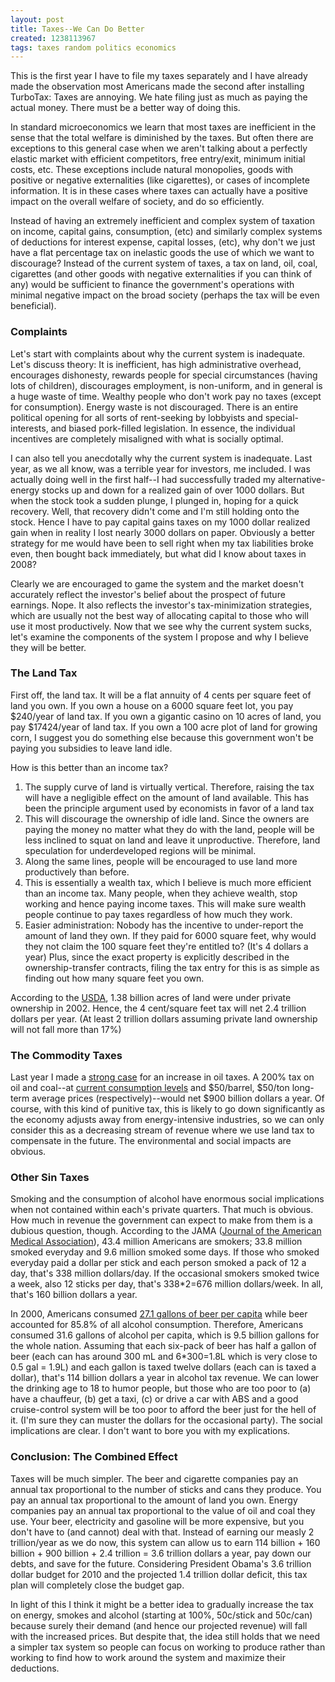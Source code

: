 ```yaml
---
layout: post
title: Taxes--We Can Do Better
created: 1238113967
tags: taxes random politics economics
---
```

This is the first year I have to file my taxes separately and I have already made the observation most Americans made the second after installing TurboTax: Taxes are annoying. We hate filing just as much as paying the actual money. There must be a better way of doing this.

In standard microeconomics we learn that most taxes are inefficient in the sense that the total welfare is diminished by the taxes. But often there are exceptions to this general case when we aren't talking about a perfectly elastic market with efficient competitors, free entry/exit, minimum initial costs, etc. These exceptions include natural monopolies, goods with positive or negative externalities (like cigarettes), or cases of incomplete information. It is in these cases where taxes can actually have a positive impact on the overall welfare of society, and do so efficiently.

Instead of having an extremely inefficient and complex system of taxation on income, capital gains, consumption, (etc) and similarly complex systems of deductions for interest expense, capital losses, (etc), why don't we just have a flat percentage tax on inelastic goods the use of which we want to discourage? Instead of the current system of taxes, a tax on land, oil, coal, cigarettes (and other goods with negative externalities if you can think of any) would be sufficient to finance the government's operations with minimal negative impact on the broad society (perhaps the tax will be even beneficial).

### Complaints ###

Let's start with complaints about why the current system is inadequate. Let's discuss theory: It is inefficient, has high administrative overhead, encourages dishonesty, rewards people for special circumstances (having lots of children), discourages employment, is non-uniform, and in general is a huge waste of time. Wealthy people who don't work pay no taxes (except for consumption). Energy waste is not discouraged. There is an entire political opening for all sorts of rent-seeking by lobbyists and special-interests, and biased pork-filled legislation. In essence, the individual incentives are completely misaligned with what is socially optimal.

I can also tell you anecdotally why the current system is inadequate. Last year, as we all know, was a terrible year for investors, me included. I was actually doing well in the first half--I had successfully traded my alternative-energy stocks up and down for a realized gain of over 1000 dollars. But when the stock took a sudden plunge, I plunged in, hoping for a quick recovery. Well, that recovery didn't come and I'm still holding onto the stock. Hence I have to pay capital gains taxes on my 1000 dollar realized gain when in reality I lost nearly 3000 dollars on paper. Obviously a better strategy for me would have been to sell right when my tax liabilities broke even, then bought back immediately, but what did I know about taxes in 2008?

Clearly we are encouraged to game the system and the market doesn't accurately reflect the investor's belief about the prospect of future earnings. Nope. It also reflects the investor's tax-minimization strategies, which are usually not the best way of allocating capital to those who will use it most productively. Now that we see why the current system sucks, let's examine the components of the system I propose and why I believe they will be better.

### The Land Tax ###

First off, the land tax. It will be a flat annuity of 4 cents per square feet of land you own. If you own a house on a 6000 square feet lot, you pay $240/year of land tax. If you own a gigantic casino on 10 acres of land, you pay $17424/year of land tax. If you own a 100 acre plot of land for growing corn, I suggest you do something else because this government won't be paying you subsidies to leave land idle.

How is this better than an income tax?

1. The supply curve of land is virtually vertical. Therefore, raising the tax will have a negligible effect on the amount of land available. This has been the principle argument used by economists in favor of a land tax
1. This will discourage the ownership of idle land. Since the owners are paying the money no matter what they do with the land, people will be less inclined to squat on land and leave it unproductive. Therefore, land speculation for underdeveloped regions will be minimal.
1. Along the same lines, people will be encouraged to use land more productively than before.
1. This is essentially a wealth tax, which I believe is much more efficient than an income tax. Many people, when they achieve wealth, stop working and hence paying income taxes. This will make sure wealth people continue to pay taxes regardless of how much they work.
1. Easier administration: Nobody has the incentive to under-report the amount of land they own. If they paid for 6000 square feet, why would they not claim the 100 square feet they're entitled to? (It's 4 dollars a year) Plus, since the exact property is explicitly described in the ownership-transfer contracts, filing the tax entry for this is as simple as finding out how many square feet you own.

According to the [USDA](http://www.ers.usda.gov/publications/EIB14/eib14j.pdf), 1.38 billion acres of land were under private ownership in 2002. Hence, the 4 cent/square feet tax will net 2.4 trillion dollars per year. (At least 2 trillion dollars assuming private land ownership will not fall more than 17%)

### The Commodity Taxes ###

Last year I made a [strong case](/posts/raise-oil-taxes) for an increase in oil taxes. A 200% tax on oil and coal--at [current consumption levels](http://www.eia.doe.gov/cneaf/coal/page/special/feature.html) and $50/barrel, $50/ton long-term average prices (respectively)--would net $900 billion dollars a year. Of course, with this kind of punitive tax, this is likely to go down significantly as the economy adjusts away from energy-intensive industries, so we can only consider this as a decreasing stream of revenue where we use land tax to compensate in the future. The environmental and social impacts are obvious.

### Other Sin Taxes ###

Smoking and the consumption of alcohol have enormous social implications when not contained within each's private quarters. That much is obvious. How much in revenue the government can expect to make from them is a dubious question, though. According to the JAMA ([Journal of the American Medical Association](http://jama.ama-assn.org/cgi/content/full/301/4/373)), 43.4 million Americans are smokers; 33.8 million smoked everyday and 9.6 million smoked some days. If those who smoked everyday paid a dollar per stick and each person smoked a pack of 12 a day, that's 338 million dollars/day. If the occasional smokers smoked twice a week, also 12 sticks per day, that's 338\*2=676 million dollars/week. In all, that's 160 billion dollars a year.

In 2000, Americans consumed [27.1 gallons of beer per capita](http://www.beersoaksamerica.org/consumption.htm) while beer accounted for 85.8% of all alcohol consumption. Therefore, Americans consumed 31.6 gallons of alcohol per capita, which is 9.5 billion gallons for the whole nation. Assuming that each six-pack of beer has half a gallon of beer (each can has around 300 mL and 6\*300=1.8L which is very close to 0.5 gal = 1.9L) and each gallon is taxed twelve dollars (each can is taxed a dollar), that's 114 billion dollars a year in alcohol tax revenue. We can lower the drinking age to 18 to humor people, but those who are too poor to (a) have a chauffeur, (b) get a taxi, (c) or drive a car with ABS and a good cruise-control system will be too poor to afford the beer just for the hell of it. (I'm sure they can muster the dollars for the occasional party). The social implications are clear. I don't want to bore you with my explications.

### Conclusion: The Combined Effect ###

Taxes will be much simpler. The beer and cigarette companies pay an annual tax proportional to the number of sticks and cans they produce. You pay an annual tax proportional to the amount of land you own. Energy companies pay an annual tax proportional to the value of oil and coal they use. Your beer, electricity and gasoline will be more expensive, but you don't have to (and cannot) deal with that. Instead of earning our measly 2 trillion/year as we do now, this system can allow us to earn 114 billion + 160 billion + 900 billion + 2.4 trillion = 3.6 trillion dollars a year, pay down our debts, and save for the future. Considering President Obama's 3.6 trillion dollar budget for 2010 and the projected 1.4 trillion dollar deficit, this tax plan will completely close the budget gap.

In light of this I think it might be a better idea to gradually increase the tax on energy, smokes and alcohol (starting at 100%, 50c/stick and 50c/can) because surely their demand (and hence our projected revenue) will fall with the increased prices. But despite that, the idea still holds that we need a simpler tax system so people can focus on working to produce rather than working to find how to work around the system and maximize their deductions.
